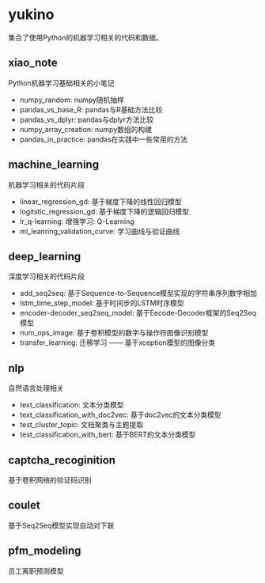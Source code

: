# yukino

集合了使用Python的机器学习相关的代码和数据。

## xiao_note
Python机器学习基础相关的小笔记

- numpy_random: numpy随机抽样
- pandas_vs_base_R: pandas与R基础方法比较
- pandas_vs_dplyr: pandas与dplyr方法比较
- numpy_array_creation: numpy数组的构建
- pandas_in_practice: pandas在实践中一些常用的方法

## machine_learning
机器学习相关的代码片段

- linear_regression_gd: 基于梯度下降的线性回归模型
- logitstic_regression_gd: 基于梯度下降的逻辑回归模型
- lr_q-learning: 增强学习: Q-Learning
- ml_leanring_validation_curve: 学习曲线与验证曲线

## deep_learning
深度学习相关的代码片段

- add_seq2seq: 基于Sequence-to-Sequence模型实现的字符串序列数字相加
- lstm_time_step_model: 基于时间步的LSTM时序模型
- encoder-decoder_seq2seq_model: 基于Eecode-Decoder框架的Seq2Seq模型
- num_ops_image: 基于卷积模型的数字与操作符图像识别模型
- transfer_learning: 迁移学习 —— 基于xception模型的图像分类

## nlp
自然语言处理相关

- text_classification: 文本分类模型
- text_classification_with_doc2vec: 基于doc2vec的文本分类模型
- test_cluster_topic: 文档聚类与主题提取
- test_classification_with_bert: 基于BERT的文本分类模型

## captcha_recoginition
基于卷积网络的验证码识别

## coulet
基于Seq2Seq模型实现自动对下联

## pfm_modeling
员工离职预测模型
